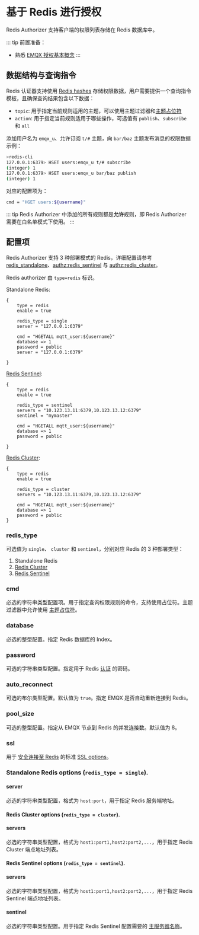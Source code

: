 # 基于 Redis 进行授权

Redis Authorizer 支持客户端的权限列表存储在 Redis 数据库中。

::: tip 前置准备：

- 熟悉 [EMQX 授权基本概念](./authz.md)
  :::

## 数据结构与查询指令

Redis 认证器支持使用 [Redis hashes](https://redis.io/docs/manual/data-types/#hashes) 存储权限数据，用户需要提供一个查询指令模板，且确保查询结果包含以下数据：

- `topic`: 用于指定当前规则适用的主题，可以使用主题过滤器和[主题占位符](./authz.md#主题占位符)
- `action`: 用于指定当前规则适用于哪些操作，可选值有 `publish`、`subscribe` 和 `all`

添加用户名为 `emqx_u`、允许订阅 `t/#` 主题，向 `bar/baz` 主题发布消息的权限数据示例：

```bash
>redis-cli
127.0.0.1:6379> HSET users:emqx_u t/# subscribe
(integer) 1
127.0.0.1:6379> HSET users:emqx_u bar/baz publish
(integer) 1
```

对应的配置项为：

```bash
cmd = "HGET users:${username}"
```

::: tip
Redis Authorizer 中添加的所有规则都是**允许**规则，即 Redis Authorizer 需要在白名单模式下使用。
:::

## 配置项

Redis Authorizer 支持 3 种部署模式的 Redis，详细配置请参考 [redis_standalone](../../configuration/configuration-manual.md#authz:redis_standalone)、[authz:redis_sentinel](../../configuration/configuration-manual.md#authz:redis_sentinel) 与 [authz:redis_cluster](../../configuration/configuration-manual.md#authz:redis_cluster)。

Redis authorizer 由 `type=redis` 标识。

Standalone Redis:

```hocon
{
    type = redis
    enable = true

    redis_type = single
    server = "127.0.0.1:6379"

    cmd = "HGETALL mqtt_user:${username}"
    database => 1
    password = public
    server = "127.0.0.1:6379"

}
```

[Redis Sentinel](https://redis.io/docs/manual/sentinel/):

```hocon
{
    type = redis
    enable = true

    redis_type = sentinel
    servers = "10.123.13.11:6379,10.123.13.12:6379"
    sentinel = "mymaster"

    cmd = "HGETALL mqtt_user:${username}"
    database => 1
    password = public

}
```

[Redis Cluster](https://redis.io/docs/manual/scaling/):

```hocon
{
    type = redis
    enable = true

    redis_type = cluster
    servers = "10.123.13.11:6379,10.123.13.12:6379"

    cmd = "HGETALL mqtt_user:${username}"
    database => 1
    password = public
}
```

### redis_type

可选值为 `single`、 `cluster` 和 `sentinel`，分别对应 Redis 的 3 种部署类型：

1. Standalone Redis
2. [Redis Cluster](https://redis.io/docs/manual/scaling/)
3. [Redis Sentinel](https://redis.io/docs/manual/sentinel/)

### cmd

必选的字符串类型配置项。用于指定查询权限规则的命令，支持使用占位符。主题过滤器中允许使用 [主题占位符](./authz.md#主题占位符)。

### database

必选的整型配置。指定 Redis 数据库的 Index。

### password

可选的字符串类型配置。指定用于 Redis [认证](https://redis.io/docs/manual/security/#authentication) 的密码。

### auto_reconnect

可选的布尔类型配置。默认值为 `true`。指定 EMQX 是否自动重新连接到 Redis。

### pool_size

可选的整型配置。指定从 EMQX 节点到 Redis 的并发连接数。默认值为 8。

### ssl

用于 [安全连接至 Redis](https://redis.io/docs/manual/security/encryption/) 的标准 [SSL options](../configuration/configuration.md#tls-ciphers)。

### Standalone Redis options (`redis_type = single`).

#### server

必选的字符串类型配置，格式为 `host:port`，用于指定 Redis 服务端地址。

#### Redis Cluster options (`redis_type = cluster`).

#### servers

必选的字符串类型配置，格式为 `host1:port1,host2:port2,...`，用于指定 Redis Cluster 端点地址列表。

#### Redis Sentinel options (`redis_type = sentinel`).

#### servers

必选的字符串类型配置，格式为 `host1:port1,host2:port2,...`，用于指定 Redis Sentinel 端点地址列表。

#### sentinel

必选的字符串类型配置。用于指定 Redis Sentinel 配置需要的 [主服务器名称](https://redis.io/docs/manual/sentinel/#configuring-sentinel)。
